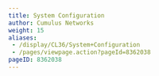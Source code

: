 ```yaml
---
title: System Configuration
author: Cumulus Networks
weight: 15
aliases:
 - /display/CL36/System+Configuration
 - /pages/viewpage.action?pageId=8362038
pageID: 8362038
---
```

